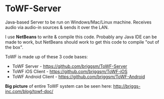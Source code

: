# ToWF-Server
Java-based Server to be run on Windows/Mac/Linux machine. Receives audio via audio-in sources &amp; sends it over the LAN.

I use **NetBeans** to write & compile this code. Probably any Java IDE can be made to work, but NetBeans should work to get this code to compile "out of the box".

ToWF is made up of these 3 code bases:
- ToWF Server - https://github.com/briggsm/ToWF-Server
- ToWF iOS Client - https://github.com/briggsm/ToWF-iOS
- ToWF Android Client - https://github.com/briggsm/ToWF-Android

**Big picture** of entire ToWF system can be seen here: http://briggs-inc.com/blog/towf-doc/

